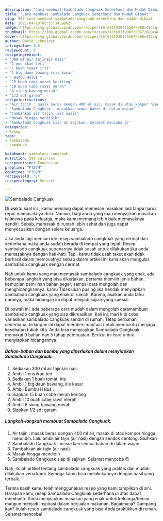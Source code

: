 ```yaml
---
description: "Cara membuat Sambalado Cangkuak Sederhana dan Mudah Dibuat"
title: "Cara membuat Sambalado Cangkuak Sederhana dan Mudah Dibuat"
slug: 933-cara-membuat-sambalado-cangkuak-sederhana-dan-mudah-dibuat
date: 2021-04-18T00:15:34.986Z
image: https://img-global.cpcdn.com/recipes/16fe93f938f75567/680x482cq70/sambalado-cangkuak-foto-resep-utama.jpg
thumbnail: https://img-global.cpcdn.com/recipes/16fe93f938f75567/680x482cq70/sambalado-cangkuak-foto-resep-utama.jpg
cover: https://img-global.cpcdn.com/recipes/16fe93f938f75567/680x482cq70/sambalado-cangkuak-foto-resep-utama.jpg
author: David Schneider
ratingvalue: 4.6
reviewcount: 3
recipeingredient:
- "300 ml air tajinair nasi"
- "1 ons ikan teri"
- "1 buah tomat iris"
- "1 btg daun bawang iris kasar"
- " Bumbu Halus "
- "15 buah cabe merah keriting"
- "10 buah cabe rawit merah"
- "8 siung bawang merah"
- "1/2 sdt garam"
recipeinstructions:
- "Air tajin : masak beras dengan 400 ml air, masak di atas kompor hingga mendidih. Lalu ambil air tajin (air nasi) dengan sendok centong. Sisihkan"
- "Sambalado Cangkuak : masukkan semua bahan di dalam wajan"
- "Tambahkan air tajin (air nasi)"
- "Masak hingga mendidih"
- "Sambalado Cangkuak siap di sajikan. Selamat mencoba 😉"
categories:
- Resep
tags:
- sambalado
- cangkuak

katakunci: sambalado cangkuak 
nutrition: 193 calories
recipecuisine: Indonesian
preptime: "PT25M"
cooktime: "PT58M"
recipeyield: "2"
recipecategory: Dessert

---
```



![Sambalado Cangkuak](https://img-global.cpcdn.com/recipes/16fe93f938f75567/680x482cq70/sambalado-cangkuak-foto-resep-utama.jpg)

Di waktu  saat ini , kamu memang dapat memesan masakan jadi tanpa harus repot memasaknya dulu. Namun, bagi anda yang mau menyajikan masakan istimewa pada keluarga, maka kamu memang lebih baik memasaknya sendiri. Sebab, memasak di rumah lebih sehat dan juga dapat menyesuaikan dengan selera keluarga.

Jika anda lagi mencari ide resep sambalado cangkuak yang nikmat dan sederhana,maka anda sudah berada di tempat yang tepat. Resep sambalado cangkuak  sebenarnya tidak susah untuk dilakukan jika anda memasaknya dengan hati-hati. Tapi, kamu tidak usah takut akan tidak berhasil dalam membuatnya 
sebab dalam artikel ini kami akan mengulas sambalado cangkuak dengan cermat.  



Nah untuk kamu yang mau memasak sambalado cangkuak yang enak, ada beberapa langkah yang bisa dikerjakan, pertama memilih jenis bahan, kemudian pemilihan bahan segar, sampai cara mengolah dan menghidangkannya. kamu Tidak usah pusing jika hendak menyiapkan sambalado cangkuak yang enak di rumah. Karena, asalkan anda  tahu caranya, maka hidangan ini dapat menjadi sajian yang spesial.

Di bawah ini, ada beberapa cara mudah dalam mengolah caramembuat sambalado cangkuak yang siap dikreasikan. Kali ini, mari kita coba variasikan sambalado cangkuak sendiri di rumah. Tetap berbahan sederhana, hidangan ini dapat memberi manfaat untuk membantu menjaga kesehatan tubuh kita. Anda bisa menyiapkan Sambalado Cangkuak memakai 9 bahan dan 5 tahap pembuatan. Berikut ini cara untuk menyiapkan hidangannya.

<!--inarticleads1-->

##### Bahan-bahan dan bumbu yang diperlukan dalam menyiapkan Sambalado Cangkuak:

1. Sediakan 300 ml air tajin/air nasi
1. Ambil 1 ons ikan teri
1. Sediakan 1 buah tomat, iris
1. Ambil 1 btg daun bawang, iris kasar
1. Ambil  Bumbu Halus :
1. Siapkan 15 buah cabe merah keriting
1. Ambil 10 buah cabe rawit merah
1. Ambil 8 siung bawang merah
1. Siapkan 1/2 sdt garam




<!--inarticleads2-->

##### Langkah-langkah membuat Sambalado Cangkuak:

1. Air tajin : masak beras dengan 400 ml air, masak di atas kompor hingga mendidih. Lalu ambil air tajin (air nasi) dengan sendok centong. Sisihkan
1. Sambalado Cangkuak : masukkan semua bahan di dalam wajan
1. Tambahkan air tajin (air nasi)
1. Masak hingga mendidih
1. Sambalado Cangkuak siap di sajikan. Selamat mencoba 😉




Nah, itulah artikel tentang  sambalado cangkuak  yang praktis dan mudah dilakukan versi kami. Semoga kamu bisa melakukannya dengan hasil yang terbaik. 

Terima kasih kamu telah menggunakan resep yang kami tampilkan di sini. Harapan kami, resep  Sambalado Cangkuak sederhana di atas dapat membantu Anda menyiapkan masakan yang enak untuk keluarga/teman maupun menjadi inspirasi dalam berjualan makanan. Bagaimana? Gampang kan? Itulah resep sambalado cangkuak yang bisa Anda praktikkan di rumah. Selamat mencoba!

